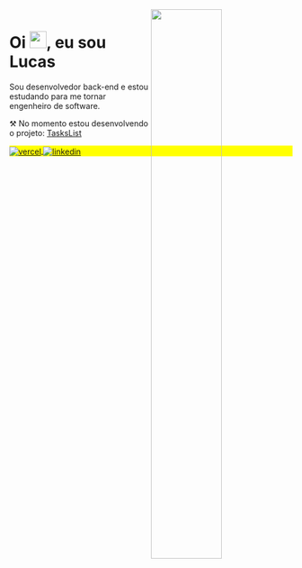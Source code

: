 

<img align="right" width="50%" src="https://github-readme-stats.vercel.app/api/top-langs/?username=Lucasvmarangoni&layout=compact&theme=dark"/>
<h1 align="left">Oi <img src="https://raw.githubusercontent.com/kaueMarques/kaueMarques/master/hi.gif" height="30px">, eu sou Lucas</h1>

Sou desenvolvedor back-end e estou estudando para me tornar engenheiro de software.

⚒ No momento estou desenvolvendo o projeto: <a href="https://github.com/Lucasvmarangoni/TasksList">TasksList</a>

<p align="left" style="background:yellow">
<a href="https://lucasvmarangoni.vercel.app/" target="_blank">
  <img align="center" src="https://img.shields.io/badge/-lucasvmarangoni-05122A?style=flat&logo=vercel" alt="vercel"/>
</a>
<a href="https://www.linkedin.com/in/lucasvmarangoni/" target="_blank">
  <img align="center" src="https://img.shields.io/badge/-lucasvmarangoni-05122A?style=flat&logo=linkedin" alt="linkedin"/>
</a>
</p>



